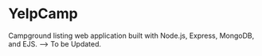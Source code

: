 # YelpCamp
Campground listing web application built with Node.js, Express, MongoDB, and EJS.
--> To be Updated.
